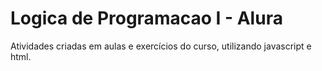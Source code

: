 # Logica de Programacao I - Alura

Atividades criadas em aulas e exercícios do curso, utilizando javascript e html.
